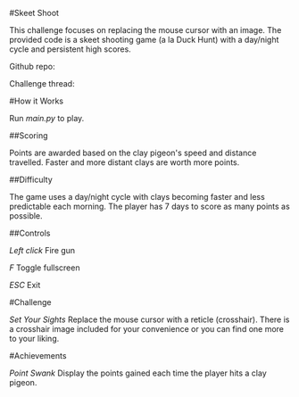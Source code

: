 #Skeet Shoot

This challenge focuses on replacing the mouse cursor with an image. The provided code is a skeet shooting game (a la Duck Hunt) with a day/night cycle and persistent high scores.
 
Github repo:
 
Challenge thread: 
 
#How it Works

Run *main.py* to play.

##Scoring

Points are awarded based on the clay pigeon's speed and distance travelled. Faster and more distant clays are worth more points.

##Difficulty

The game uses a day/night cycle with clays becoming faster and less predictable each morning. The player has 7 days to score as many points as possible.

##Controls

*Left click* Fire gun

*F* Toggle fullscreen

*ESC* Exit

#Challenge

*Set Your Sights* Replace the mouse cursor with a reticle (crosshair). There is a crosshair image included for your convenience or you can find one more to your liking.

#Achievements

*Point Swank* Display the points gained each time the player hits a clay pigeon.
